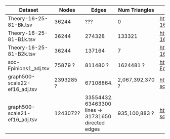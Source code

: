 | Dataset | Nodes | Edges | Num Triangles | Source |
|-|-|-|-|-|
| Theory-16-25-81-Bk.tsv | 36244 | ??? |  0 | https://graphchallenge.s3.amazonaws.com/synthetic/gc3/Theory-16-25-81-Bk.tsv 
Theory-16-25-81-B1k.tsv | 36244 | 274328 | 133321 | https://graphchallenge.s3.amazonaws.com/synthetic/gc3/Theory-16-25-81-B1k.tsv
Theory-16-25-81-B2k.tsv | 36244 | 137164 | 7 | https://graphchallenge.s3.amazonaws.com/synthetic/gc3/Theory-16-25-81-B2k.tsv
soc-Epinions1_adj.tsv | 75879 ? | 811480 ? | 1624481 ? | https://graphchallenge.s3.amazonaws.com/snap/soc-Epinions1/soc-Epinions1_adj.tsv
graph500-scale22-ef16_adj.tsv | 2393285 ? | 67108864.  | 2,067,392,370 ? | https://graphchallenge.s3.amazonaws.com/synthetic/graph500-scale22-ef16/graph500-scale22-ef16_adj.tsv.gz
graph500-scale21-ef16_adj.tsv | 1243072? | 33554432. 63463300 lines -> 31731650 directed edges | 935,100,883 ? | https://graphchallenge.s3.amazonaws.com/synthetic/graph500-scale21-ef16/graph500-scale21-ef16_adj.tsv.gz
